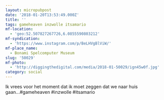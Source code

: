 ```yaml
---
layout: micropubpost
date: '2018-01-20T13:53:49.000Z'
title: ''
tags: gameheaven inzwolle itsamario
mf-location:
  - 'geo:52.507827267726,6.0855590803212'
mf-syndication:
  - 'https://www.instagram.com/p/BeLHVgBlViW/'
mf-place_name:
  - Bonami Spelcomputer Museum
slug: '50029'
mf-photo:
  - 'http://diggingthedigital.com/media/2018-01-50029/ign45w0f.jpg'
category: social
---
```

Ik vrees voor het moment dat ik moet zeggen dat we naar huis gaan...#gameheaven #inzwolle #itsamario
